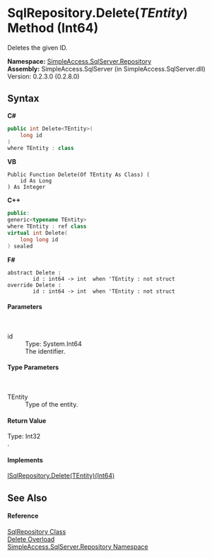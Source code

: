 # SqlRepository.Delete(*TEntity*) Method (Int64)
 

Deletes the given ID.

**Namespace:**&nbsp;<a href="N_SimpleAccess_SqlServer_Repository">SimpleAccess.SqlServer.Repository</a><br />**Assembly:**&nbsp;SimpleAccess.SqlServer (in SimpleAccess.SqlServer.dll) Version: 0.2.3.0 (0.2.8.0)

## Syntax

**C#**<br />
``` C#
public int Delete<TEntity>(
	long id
)
where TEntity : class

```

**VB**<br />
``` VB
Public Function Delete(Of TEntity As Class) ( 
	id As Long
) As Integer
```

**C++**<br />
``` C++
public:
generic<typename TEntity>
where TEntity : ref class
virtual int Delete(
	long long id
) sealed
```

**F#**<br />
``` F#
abstract Delete : 
        id : int64 -> int  when 'TEntity : not struct
override Delete : 
        id : int64 -> int  when 'TEntity : not struct
```


#### Parameters
&nbsp;<dl><dt>id</dt><dd>Type: System.Int64<br />The identifier.</dd></dl>

#### Type Parameters
&nbsp;<dl><dt>TEntity</dt><dd>Type of the entity.</dd></dl>

#### Return Value
Type: Int32<br />.

#### Implements
<a href="M_SimpleAccess_Repository_ISqlRepository_Delete__1_3">ISqlRepository.Delete(TEntity)(Int64)</a><br />

## See Also


#### Reference
<a href="T_SimpleAccess_SqlServer_Repository_SqlRepository">SqlRepository Class</a><br /><a href="Overload_SimpleAccess_SqlServer_Repository_SqlRepository_Delete">Delete Overload</a><br /><a href="N_SimpleAccess_SqlServer_Repository">SimpleAccess.SqlServer.Repository Namespace</a><br />